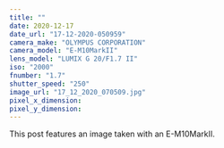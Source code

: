 ```yaml
---
title: ""
date: 2020-12-17
date_url: "17-12-2020-050959"
camera_make: "OLYMPUS CORPORATION"
camera_model: "E-M10MarkII"
lens_model: "LUMIX G 20/F1.7 II"
iso: "2000"
fnumber: "1.7"
shutter_speed: "250"
image_url: "17_12_2020_070509.jpg"
pixel_x_dimension: 
pixel_y_dimension: 
---
```


This post features an image taken with an E-M10MarkII.